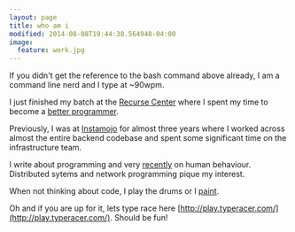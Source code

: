 ```yaml
---
layout: page
title: who am i
modified: 2014-08-08T19:44:38.564948-04:00
image:
  feature: work.jpg
---
```


If you didn't get the reference to the bash command above already, I
am a command line nerd and I type at ~90wpm.

I just finished my batch at the
[Recurse Center](https://www.recurse.com/) where I spent my time to
become a [better programmer](/tags/#recurse-center).

Previously, I was at [Instamojo](https://www.instamojo.com/) for
almost three years where I worked across almost the entire backend
codebase and spent some significant time on the infrastructure team.

I write about programming and very [recently](/tags/#human-behaviour) on
human behaviour. Distributed sytems and network programming pique my
interest.

When not thinking about code, I play the drums or I
[paint](/paintings/).

Oh and if you are up for it, lets type race here
[http://play.typeracer.com/](http://play.typeracer.com/). Should be
fun!
